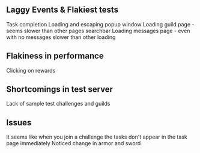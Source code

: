 ## Laggy Events & Flakiest tests
Task completion
Loading and escaping popup window
Loading guild page - seems slower than other pages
searchbar
Loading messages page - even with no messages slower than other loading

## Flakiness in performance
Clicking on rewards

## Shortcomings in test server
Lack of sample test challenges and guilds

## Issues
It seems like when you join a challenge the tasks don't appear in the task page immediately
Noticed change in armor and sword